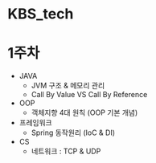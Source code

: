 # KBS_tech
# 1주차
- JAVA
    - JVM 구조 & 메모리 관리
    - Call By Value VS Call By Reference
- OOP
    - 객체지향 4대 원칙 (OOP 기본 개념)
- 프레임워크
    - Spring 동작원리 (IoC & DI)
- CS
    - 네트워크 : TCP & UDP